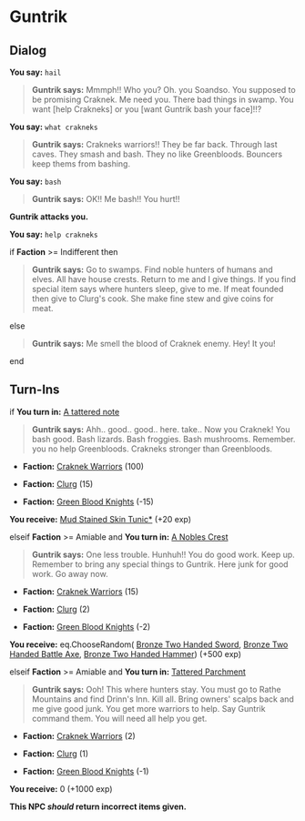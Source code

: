 # Guntrik
## Dialog

**You say:** `hail`



>**Guntrik says:** Mmmph!!  Who you?  Oh. you Soandso.  You supposed to be promising Craknek.  Me need you.  There bad things in swamp.  You want [help Crakneks] or you [want Guntrik bash your face]!!?

**You say:** `what crakneks`



>**Guntrik says:** Crakneks warriors!!  They be far back.  Through last caves.  They smash and bash.  They no like Greenbloods.  Bouncers keep thems from bashing.

**You say:** `bash`



>**Guntrik says:** OK!! Me bash!!  You hurt!!


**Guntrik attacks you.**

**You say:** `help crakneks`



if **Faction** >= Indifferent then




>**Guntrik says:** Go to swamps. Find noble hunters of humans and elves. All have house crests. Return to me and I give things. If you find special item says where hunters sleep, give to me. If meat founded then give to Clurg's cook. She make fine stew and give coins for meat.


else



>**Guntrik says:** Me smell the blood of Craknek enemy. Hey! It you!


end

## Turn-Ins



if **You turn in:** [A tattered note](/item/18787)


>**Guntrik says:** Ahh..  good..  good..  here. take..  Now you Craknek! You bash good. Bash lizards. Bash froggies. Bash mushrooms. Remember. you no help Greenbloods. Crakneks stronger than Greenbloods.


* __Faction:__ [Craknek Warriors](/faction/232) (100)



* __Faction:__ [Clurg](/faction/228) (15)



* __Faction:__ [Green Blood Knights](/faction/261) (-15)



 **You receive:**  [Mud Stained Skin Tunic*](/item/13525) (+20 exp)

elseif **Faction** >= Amiable and  **You turn in:** [A Nobles Crest](/item/13361)


>**Guntrik says:** One less trouble. Hunhuh!! You do good work. Keep up. Remember to bring any special things to Guntrik. Here junk for good work. Go away now.


* __Faction:__ [Craknek Warriors](/faction/232) (15)



* __Faction:__ [Clurg](/faction/228) (2)



* __Faction:__ [Green Blood Knights](/faction/261) (-2)



 **You receive:** eq.ChooseRandom( [Bronze Two Handed Sword](/item/5030), [Bronze Two Handed Battle Axe](/item/5037), [Bronze Two Handed Hammer](/item/6021)) (+500 exp)

elseif **Faction** >= Amiable and  **You turn in:** [Tattered Parchment](/item/18883)


>**Guntrik says:** Ooh! This where hunters stay. You must go to Rathe Mountains and find Drinn's Inn. Kill all. Bring owners' scalps back and me give good junk. You get more warriors to help. Say Guntrik command them. You will need all help you get.


* __Faction:__ [Craknek Warriors](/faction/232) (2)



* __Faction:__ [Clurg](/faction/228) (1)



* __Faction:__ [Green Blood Knights](/faction/261) (-1)



 **You receive:** 0 (+1000 exp)

**This NPC *should* return incorrect items given.**
